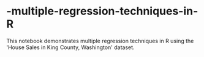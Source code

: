 # -multiple-regression-techniques-in-R
This notebook demonstrates multiple regression techniques in R using the 'House Sales in King County, Washington' dataset.
